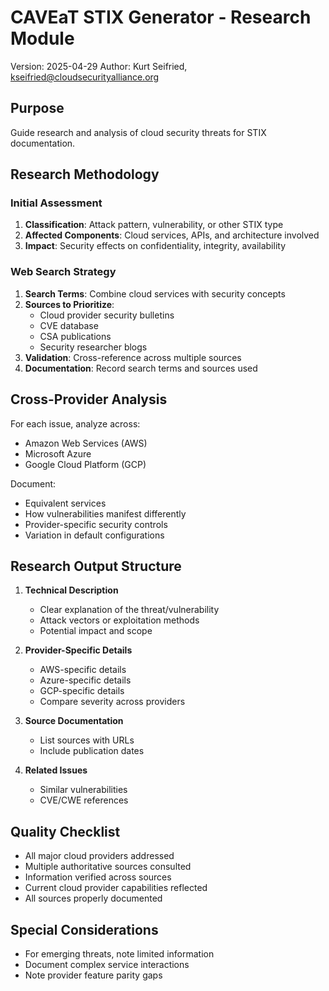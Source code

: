 # CAVEaT STIX Generator - Research Module

Version: 2025-04-29
Author: Kurt Seifried, kseifried@cloudsecurityalliance.org

## Purpose
Guide research and analysis of cloud security threats for STIX documentation.

## Research Methodology

### Initial Assessment
1. **Classification**: Attack pattern, vulnerability, or other STIX type
2. **Affected Components**: Cloud services, APIs, and architecture involved
3. **Impact**: Security effects on confidentiality, integrity, availability

### Web Search Strategy
1. **Search Terms**: Combine cloud services with security concepts
2. **Sources to Prioritize**:
   - Cloud provider security bulletins
   - CVE database
   - CSA publications
   - Security researcher blogs
3. **Validation**: Cross-reference across multiple sources
4. **Documentation**: Record search terms and sources used

## Cross-Provider Analysis

For each issue, analyze across:
- Amazon Web Services (AWS)
- Microsoft Azure
- Google Cloud Platform (GCP)

Document:
- Equivalent services
- How vulnerabilities manifest differently
- Provider-specific security controls
- Variation in default configurations

## Research Output Structure

1. **Technical Description**
   - Clear explanation of the threat/vulnerability
   - Attack vectors or exploitation methods
   - Potential impact and scope

2. **Provider-Specific Details**
   - AWS-specific details
   - Azure-specific details
   - GCP-specific details
   - Compare severity across providers

3. **Source Documentation**
   - List sources with URLs
   - Include publication dates

4. **Related Issues**
   - Similar vulnerabilities
   - CVE/CWE references

## Quality Checklist

- All major cloud providers addressed
- Multiple authoritative sources consulted
- Information verified across sources
- Current cloud provider capabilities reflected
- All sources properly documented

## Special Considerations

- For emerging threats, note limited information
- Document complex service interactions
- Note provider feature parity gaps
